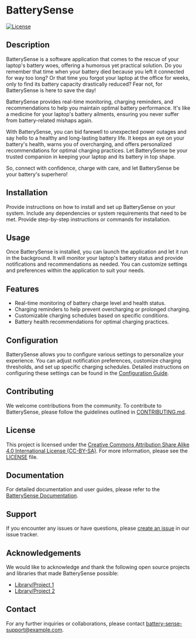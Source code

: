# BatterySense

[![License](https://img.shields.io/badge/License-CC--BY--SA-blue.svg)](https://creativecommons.org/licenses/by-sa/4.0)

## Description
BatterySense is a software application that comes to the rescue of your laptop's battery woes, offering a humorous yet practical solution. Do you remember that time when your battery died because you left it connected for way too long? Or that time you forgot your laptop at the office for weeks, only to find its battery capacity drastically reduced? Fear not, for BatterySense is here to save the day!

BatterySense provides real-time monitoring, charging reminders, and recommendations to help you maintain optimal battery performance. It's like a medicine for your laptop's battery ailments, ensuring you never suffer from battery-related mishaps again.

With BatterySense, you can bid farewell to unexpected power outages and say hello to a healthy and long-lasting battery life. It keeps an eye on your battery's health, warns you of overcharging, and offers personalized recommendations for optimal charging practices. Let BatterySense be your trusted companion in keeping your laptop and its battery in top shape.

So, connect with confidence, charge with care, and let BatterySense be your battery's superhero!


## Installation
Provide instructions on how to install and set up BatterySense on your system. Include any dependencies or system requirements that need to be met. Provide step-by-step instructions or commands for installation.

## Usage
Once BatterySense is installed, you can launch the application and let it run in the background. It will monitor your laptop's battery status and provide notifications and recommendations as needed. You can customize settings and preferences within the application to suit your needs.

## Features
- Real-time monitoring of battery charge level and health status.
- Charging reminders to help prevent overcharging or prolonged charging.
- Customizable charging schedules based on specific conditions.
- Battery health recommendations for optimal charging practices.

## Configuration
BatterySense allows you to configure various settings to personalize your experience. You can adjust notification preferences, customize charging thresholds, and set up specific charging schedules. Detailed instructions on configuring these settings can be found in the [Configuration Guide](link-to-configuration-guide.md).

## Contributing
We welcome contributions from the community. To contribute to BatterySense, please follow the guidelines outlined in [CONTRIBUTING.md](link-to-contributing.md).

## License
This project is licensed under the [Creative Commons Attribution Share Alike 4.0 International License (CC-BY-SA)](https://creativecommons.org/licenses/by-sa/4.0/). For more information, please see the [LICENSE](link-to-license.md) file.

## Documentation
For detailed documentation and user guides, please refer to the [BatterySense Documentation](link-to-documentation).

## Support
If you encounter any issues or have questions, please [create an issue](link-to-issue-tracker) in our issue tracker.

## Acknowledgements
We would like to acknowledge and thank the following open source projects and libraries that made BatterySense possible:
- [Library/Project 1](link-to-library1)
- [Library/Project 2](link-to-library2)

## Contact
For any further inquiries or collaborations, please contact [battery-sense-support@example.com](mailto:battery-sense-support@example.com).

